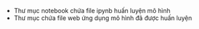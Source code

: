 - Thư mục notebook chứa file ipynb huấn luyện mô hình
- Thư mục chứa file web ứng dụng mô hình đã được huấn luyện
